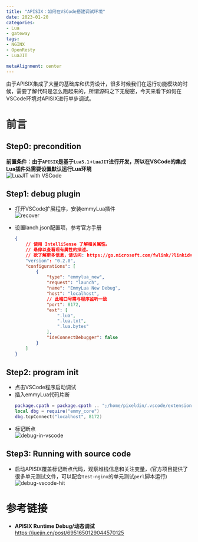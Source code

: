 ```yaml
---
title: "APISIX：如何在VSCode搭建调试环境"
date: 2023-01-20
categories:
- Lua
- gateway
tags:
- NGINX
- OpenResty
- LuaJIT

metaAlignment: center
---
```


由于APISIX集成了大量的基础库和优秀设计，很多时候我们在运行功能模块的时候，需要了解代码是怎么跑起来的，所谓源码之下无秘密，今天来看下如何在VSCode环境对APISIX进行单步调试。
<!--more-->
<!-- ![recover](https://pixelpig-1253685321.cos.ap-guangzhou.myqcloud.com/blog/Lua/Lua-glue.png) -->

# 前言

## Step0: precondition
**前置条件：由于`APISIX`是基于`Lua5.1`+`LuaJIT`进行开发，所以在VSCode的集成Lua插件处需要设置默认运行Lua环境**  
![LuaJIT with VSCode](https://pixelpig-1253685321.cos.ap-guangzhou.myqcloud.com/blog/Lua/debug/vscode-Lua-running-version.png)

## Step1: debug plugin
- 打开VSCode扩展程序，安装emmyLua插件  
![recover](https://pixelpig-1253685321.cos.ap-guangzhou.myqcloud.com/blog/Lua/debug/vscode-emmyLua-pln.png)

- 设置lanch.json配置项，参考官方手册
  ```json
  {
      // 使用 IntelliSense 了解相关属性。 
      // 悬停以查看现有属性的描述。
      // 欲了解更多信息，请访问: https://go.microsoft.com/fwlink/?linkid=830387
      "version": "0.2.0",
      "configurations": [
          {
              "type": "emmylua_new",
              "request": "launch",
              "name": "EmmyLua New Debug",
              "host": "localhost",
              // 此端口号需与程序监听一致
              "port": 8172,
              "ext": [
                  ".lua",
                  ".lua.txt",
                  ".lua.bytes"
              ],
              "ideConnectDebugger": false
          }
      ]
  }
  ```
## Step2: program init
- 点击VSCode程序启动调试
- 插入emmyLua代码片断
    ```lua
    package.cpath = package.cpath .. ";/home/pixeldin/.vscode/extensions/tangzx.emmylua-0.5.11/debugger/emmy/linux/emmy_core.so"
    local dbg = require("emmy_core")
    dbg.tcpConnect("localhost", 8172)
    ```
- 标记断点  
![debug-in-vscode](https://pixelpig-1253685321.cos.ap-guangzhou.myqcloud.com/blog/Lua/debug/vscode-APISIX-debug-process.png)

## Step3: Running with source code
- 启动APISIX覆盖标记断点代码，观察堆栈信息和关注变量，(官方项目提供了很多单元测试文件，可以配合`test-nginx`的单元测试`perl`脚本运行)
![debug-vscode-hit](https://pixelpig-1253685321.cos.ap-guangzhou.myqcloud.com/blog/Lua/debug/vscode-APISIX-debug-hit.png)


# 参考链接
- **APISIX Runtime Debug/动态调试**  
https://juejin.cn/post/6951650129044570125